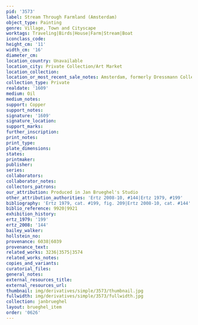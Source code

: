 ```yaml
---
pid: '3573'
label: Stream Through Farmland (Amsterdam)
object_type: Painting
genre: Village, Town and Cityscape
worktags: Traveling|Birds|House|Farm|Stream|Boat
iconclass_code:
height_cm: '11'
width_cm: '16'
diameter_cm:
location_country: Unavailable
location_city: Private Collection/Art Market
location_collection:
location_or_most_recent_sale_notes: Amsterdam, formerly Dressmann Collection 1934
collection_type: Private
realdate: '1609'
medium: Oil
medium_notes:
support: Copper
support_notes:
signature: '1609'
signature_location:
support_marks:
further_inscription:
print_notes:
print_type:
plate_dimensions:
states:
printmaker:
publisher:
series:
collaborators:
collaborator_notes:
collectors_patrons:
our_attribution: Produced in Jan Brueghel's Studio
other_attribution_authorities: 'Ertz 2008-10, #144|Ertz 1979, #199'
bibliography: 'Ertz 1979, cat. #199, fig. 209|Ertz 2008-10, cat. #144'
biblio_reference: 9920|9921
exhibition_history:
ertz_1979: '199'
ertz_2008: '144'
bailey_walker:
hollstein_no:
provenance: 6038|6039
provenance_text:
related_works: 3236|3575|3574
related_works_notes:
copies_and_variants:
curatorial_files:
general_notes:
external_resources_title:
external_resources_url:
thumbnail: img/derivatives/simple/3573/thumbnail.jpg
fullwidth: img/derivatives/simple/3573/fullwidth.jpg
collection: janbrueghel
layout: brueghel_item
order: '0626'
---
```

